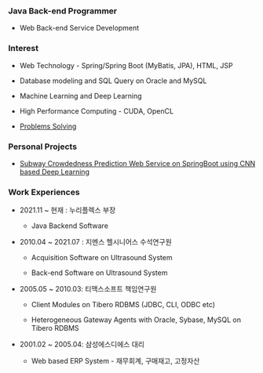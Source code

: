 ### Java Back-end Programmer

- Web Back-end Service Development

  

### Interest

- Web Technology - Spring/Spring Boot (MyBatis, JPA), HTML, JSP

- Database modeling and SQL Query on Oracle and MySQL

- Machine Learning and Deep Learning

- High Performance Computing - CUDA, OpenCL

- [Problems Solving](https://github.com/KyuSahm/problems-solving) 

  

### Personal Projects

- [Subway Crowdedness Prediction Web Service on SpringBoot using CNN based Deep Learning](https://github.com/KyuSahm/metro-codezero)



### Work Experiences

- 2021.11 ~ 현재 : 누리플렉스 부장 

  - Java Backend Software


- 2010.04 ~ 2021.07 : 지멘스 헬시니어스 수석연구원 

  - Acquisition Software on Ultrasound System

  - Back-end Software on Ultrasound System 

    

- 2005.05 ~ 2010.03: 티맥스소프트 책임연구원

  - Client Modules on Tibero RDBMS (JDBC, CLI, ODBC etc)

  - Heterogeneous Gateway Agents with Oracle, Sybase, MySQL on Tibero RDBMS

     

- 2001.02 ~ 2005.04: 삼성에스디에스 대리

  - Web based ERP System - 재무회계, 구매재고, 고정자산
